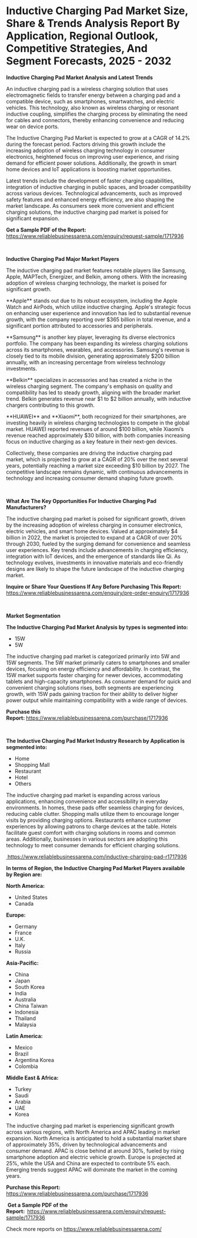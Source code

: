 <p><h1>Inductive Charging Pad Market Size, Share & Trends Analysis Report By Application, Regional Outlook, Competitive Strategies, And Segment Forecasts, 2025 - 2032</h1></p><p><strong>Inductive Charging Pad Market Analysis and Latest Trends</strong></p>
<p><p>An inductive charging pad is a wireless charging solution that uses electromagnetic fields to transfer energy between a charging pad and a compatible device, such as smartphones, smartwatches, and electric vehicles. This technology, also known as wireless charging or resonant inductive coupling, simplifies the charging process by eliminating the need for cables and connectors, thereby enhancing convenience and reducing wear on device ports.</p><p>The Inductive Charging Pad Market is expected to grow at a CAGR of 14.2% during the forecast period. Factors driving this growth include the increasing adoption of wireless charging technology in consumer electronics, heightened focus on improving user experience, and rising demand for efficient power solutions. Additionally, the growth in smart home devices and IoT applications is boosting market opportunities. </p><p>Latest trends include the development of faster charging capabilities, integration of inductive charging in public spaces, and broader compatibility across various devices. Technological advancements, such as improved safety features and enhanced energy efficiency, are also shaping the market landscape. As consumers seek more convenient and efficient charging solutions, the inductive charging pad market is poised for significant expansion.</p></p>
<p><strong>Get a Sample PDF of the Report:&nbsp;</strong> <a href="https://www.reliablebusinessarena.com/enquiry/request-sample/1717936?utm_campaign=1932&utm_medium=2&utm_source=Github&utm_content=ia&utm_term=07022025&utm_id=inductive-charging-pad">https://www.reliablebusinessarena.com/enquiry/request-sample/1717936</a></p>
<p>&nbsp;</p>
<p><strong>Inductive Charging Pad Major Market Players</strong></p>
<p><p>The inductive charging pad market features notable players like Samsung, Apple, MAPTech, Energizer, and Belkin, among others. With the increasing adoption of wireless charging technology, the market is poised for significant growth.</p><p>**Apple** stands out due to its robust ecosystem, including the Apple Watch and AirPods, which utilize inductive charging. Apple's strategic focus on enhancing user experience and innovation has led to substantial revenue growth, with the company reporting over $365 billion in total revenue, and a significant portion attributed to accessories and peripherals.</p><p>**Samsung** is another key player, leveraging its diverse electronics portfolio. The company has been expanding its wireless charging solutions across its smartphones, wearables, and accessories. Samsung's revenue is closely tied to its mobile division, generating approximately $200 billion annually, with an increasing percentage from wireless technology investments.</p><p>**Belkin** specializes in accessories and has created a niche in the wireless charging segment. The company's emphasis on quality and compatibility has led to steady growth, aligning with the broader market trend. Belkin generates revenue near $1 to $2 billion annually, with inductive chargers contributing to this growth.</p><p>**HUAWEI** and **Xiaomi**, both recognized for their smartphones, are investing heavily in wireless charging technologies to compete in the global market. HUAWEI reported revenues of around $100 billion, while Xiaomi’s revenue reached approximately $30 billion, with both companies increasing focus on inductive charging as a key feature in their next-gen devices.</p><p>Collectively, these companies are driving the inductive charging pad market, which is projected to grow at a CAGR of 20% over the next several years, potentially reaching a market size exceeding $10 billion by 2027. The competitive landscape remains dynamic, with continuous advancements in technology and increasing consumer demand shaping future growth.</p></p>
<p>&nbsp;</p>
<p><strong>What Are The Key Opportunities For Inductive Charging Pad Manufacturers?</strong></p>
<p><p>The inductive charging pad market is poised for significant growth, driven by the increasing adoption of wireless charging in consumer electronics, electric vehicles, and smart home devices. Valued at approximately $4 billion in 2022, the market is projected to expand at a CAGR of over 20% through 2030, fueled by the surging demand for convenience and seamless user experiences. Key trends include advancements in charging efficiency, integration with IoT devices, and the emergence of standards like Qi. As technology evolves, investments in innovative materials and eco-friendly designs are likely to shape the future landscape of the inductive charging market.</p></p>
<p><strong>Inquire or Share Your Questions If Any Before Purchasing This Report:</strong> <a href="https://www.reliablebusinessarena.com/enquiry/pre-order-enquiry/1717936?utm_campaign=1932&utm_medium=2&utm_source=Github&utm_content=ia&utm_term=07022025&utm_id=inductive-charging-pad">https://www.reliablebusinessarena.com/enquiry/pre-order-enquiry/1717936</a></p>
<p>&nbsp;</p>
<p><strong>Market Segmentation</strong></p>
<p><strong>The Inductive Charging Pad Market Analysis by types is segmented into:</strong></p>
<p><ul><li>15W</li><li>5W</li></ul></p>
<p><p>The inductive charging pad market is categorized primarily into 5W and 15W segments. The 5W market primarily caters to smartphones and smaller devices, focusing on energy efficiency and affordability. In contrast, the 15W market supports faster charging for newer devices, accommodating tablets and high-capacity smartphones. As consumer demand for quick and convenient charging solutions rises, both segments are experiencing growth, with 15W pads gaining traction for their ability to deliver higher power output while maintaining compatibility with a wide range of devices.</p></p>
<p><strong>Purchase this Report:&nbsp;</strong><a href="https://www.reliablebusinessarena.com/purchase/1717936?utm_campaign=1932&utm_medium=2&utm_source=Github&utm_content=ia&utm_term=07022025&utm_id=inductive-charging-pad">https://www.reliablebusinessarena.com/purchase/1717936</a></p>
<p>&nbsp;</p>
<p><strong>The Inductive Charging Pad Market Industry Research by Application is segmented into:</strong></p>
<p><ul><li>Home</li><li>Shopping Mall</li><li>Restaurant</li><li>Hotel</li><li>Others</li></ul></p>
<p><p>The inductive charging pad market is expanding across various applications, enhancing convenience and accessibility in everyday environments. In homes, these pads offer seamless charging for devices, reducing cable clutter. Shopping malls utilize them to encourage longer visits by providing charging options. Restaurants enhance customer experiences by allowing patrons to charge devices at the table. Hotels facilitate guest comfort with charging solutions in rooms and common areas. Additionally, businesses in various sectors are adopting this technology to meet consumer demands for efficient charging solutions.</p></p>
<p><a href="https://www.reliablebusinessarena.com/inductive-charging-pad-r1717936?utm_campaign=1932&utm_medium=2&utm_source=Github&utm_content=ia&utm_term=07022025&utm_id=inductive-charging-pad">&nbsp;https://www.reliablebusinessarena.com/inductive-charging-pad-r1717936</a></p>
<p><strong>In terms of Region, the Inductive Charging Pad Market Players available by Region are:</strong></p>
<p>
    <p> <strong> North America: </strong>
        <ul>
            <li>United States</li>
            <li>Canada</li>
        </ul>
        </p> 
    <p> <strong> Europe: </strong>
        <ul>
            <li>Germany</li>
            <li>France</li>
            <li>U.K.</li>
            <li>Italy</li>
            <li>Russia</li>
        </ul>
        </p> 
    <p> <strong> Asia-Pacific: </strong>
        <ul>
            <li>China</li>
            <li>Japan</li>
            <li>South Korea</li>
            <li>India</li>
            <li>Australia</li>
            <li>China Taiwan</li>
            <li>Indonesia</li>
            <li>Thailand</li>
            <li>Malaysia</li>
        </ul>
        </p> 
    <p> <strong> Latin America: </strong>
        <ul>
            <li>Mexico</li>
            <li>Brazil</li>
            <li>Argentina Korea</li>
            <li>Colombia</li>
        </ul>
        </p> 
    <p> <strong> Middle East & Africa: </strong>
        <ul>
            <li>Turkey</li>
            <li>Saudi</li>
            <li>Arabia</li>
            <li>UAE</li>
            <li>Korea</li>
        </ul>
    </p>
    </p>
<p><p>The inductive charging pad market is experiencing significant growth across various regions, with North America and APAC leading in market expansion. North America is anticipated to hold a substantial market share of approximately 35%, driven by technological advancements and consumer demand. APAC is close behind at around 30%, fueled by rising smartphone adoption and electric vehicle growth. Europe is projected at 25%, while the USA and China are expected to contribute 5% each. Emerging trends suggest APAC will dominate the market in the coming years.</p></p>
<p><strong>Purchase this Report: </strong><a href="https://www.reliablebusinessarena.com/purchase/1717936?utm_campaign=1932&utm_medium=2&utm_source=Github&utm_content=ia&utm_term=07022025&utm_id=inductive-charging-pad">https://www.reliablebusinessarena.com/purchase/1717936</a></p>
<p>&nbsp;<strong>Get a Sample PDF of the Report:&nbsp;&nbsp;</strong><a href="https://www.reliablebusinessarena.com/enquiry/request-sample/1717936?utm_campaign=1932&utm_medium=2&utm_source=Github&utm_content=ia&utm_term=07022025&utm_id=inductive-charging-pad">https://www.reliablebusinessarena.com/enquiry/request-sample/1717936</a></p>
<p><strong></strong></p>
<p>Check more reports on <a href="https://www.reliablebusinessarena.com/?utm_campaign=1932&utm_medium=2&utm_source=Github&utm_content=ia&utm_term=07022025&utm_id=inductive-charging-pad">https://www.reliablebusinessarena.com/</a></p>